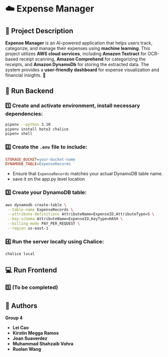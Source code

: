 # ☁️ Expense Manager

## 📌 Project Description
**Expense Manager** is an AI-powered application that helps users track, categorize, and manage their expenses using **machine learning**. This project utilizes **AWS cloud services**, including **Amazon Textract** for OCR-based receipt scanning, **Amazon Comprehend** for categorizing the receipts, and **Amazon DynamoDb** for storing the extracted data. The system provides a **user-friendly dashboard** for expense visualization and financial insights. 🚀



## 🚀 Run Backend

### 1️⃣ Create and activate environment, install necessary dependencies:
```bash
pipenv --python 3.10
pipenv install boto3 chalice
pipenv shell
```

### 2️⃣ Create the `.env` file to include:
```ini
STORAGE_BUCKET=your-bucket-name
DYNAMODB_TABLE=ExpenseRecords
```
- Ensure that `ExpenseRecords` matches your actual DynamoDB table name.
- save it on the app.py level location

### 3️⃣ Create your DynamoDB table:
```bash
aws dynamodb create-table \
 --table-name ExpenseRecords \
 --attribute-definitions AttributeName=ExpenseID,AttributeType=S \
 --key-schema AttributeName=ExpenseID,KeyType=HASH \
 --billing-mode PAY_PER_REQUEST \
 --region us-east-1
```

### 4️⃣ Run the server locally using Chalice:
```bash
chalice local
```

## 💻 Run Frontend

### 5️⃣ (To be completed)

## 👥 Authors

**Group 4**
- **Lei Cao**  
- **Kirstin Megga Ramos**  
- **Joan Suaverdez**  
- **Muhammad Shahzaib Vohra**  
- **Ruolan Wang**  
